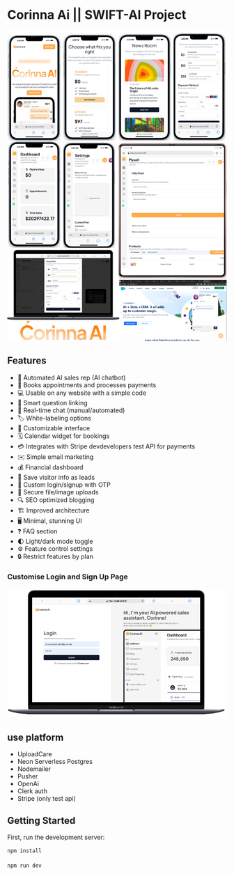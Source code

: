 # Corinna Ai || SWIFT-AI Project
![ScreenShot](demo.png)

## Features

- 🤖 Automated AI sales rep (AI chatbot)
- 📅 Books appointments and processes payments
- 💻 Usable on any website with a simple code
- 🧠 Smart question linking
- 💬 Real-time chat (manual/automated)
- 🏷️ White-labeling options
- 🎨 Customizable interface
- 🗓️ Calendar widget for bookings
- 💳 Integrates with Stripe devdevelopers test API for payments
- ✉️ Simple email marketing
- 💰 Financial dashboard
- 💾 Save visitor info as leads
- 🔐 Custom login/signup with OTP
- 📲 Secure file/image uploads
- 🔍 SEO optimized blogging
- 🏗️ Improved architecture
- 🖥️ Minimal, stunning UI
- ❓ FAQ section
- 🌓 Light/dark mode toggle
- ⚙️ Feature control settings
- 🔒 Restrict features by plan

### Customise Login and Sign Up Page

![ScreenShot](aidemo.png)

## use platform

- UploadCare
- Neon Serverless Postgres
- Nodemailer
- Pusher
- OpenAi 
- Clerk auth
- Stripe (only test api)

## Getting Started

First, run the development server:

```bash
npm install

npm run dev

```

